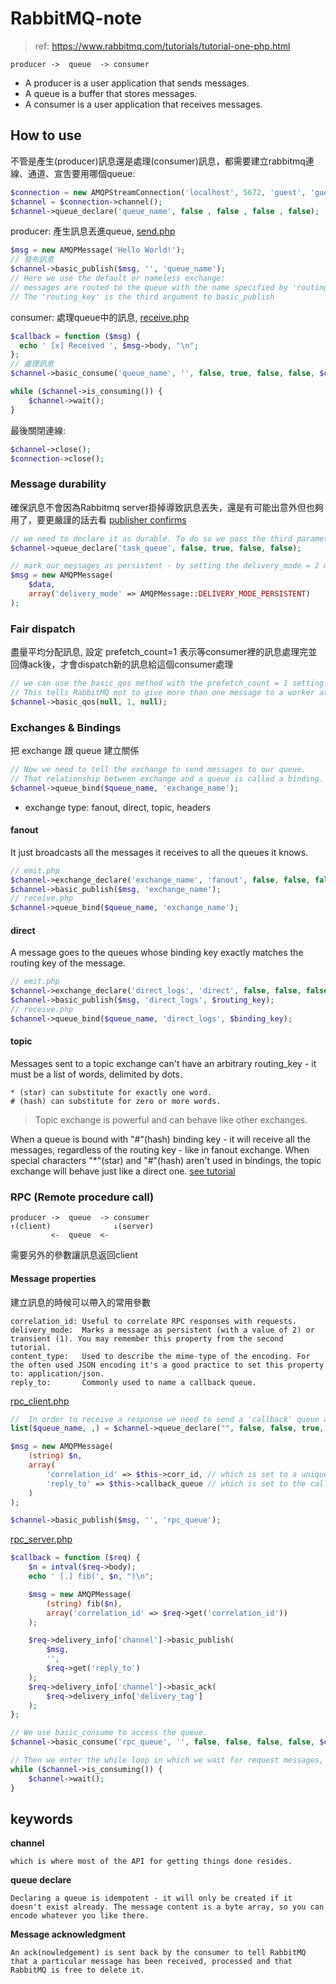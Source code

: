 # RabbitMQ-note
> ref: https://www.rabbitmq.com/tutorials/tutorial-one-php.html

`producer ->  queue  -> consumer`

- A producer is a user application that sends messages.
- A queue is a buffer that stores messages.
- A consumer is a user application that receives messages.

## How to use
不管是產生(producer)訊息還是處理(consumer)訊息，都需要建立rabbitmq連線、通道、宣吿要用哪個queue:
```php
$connection = new AMQPStreamConnection('localhost', 5672, 'guest', 'guest');
$channel = $connection->channel();
$channel->queue_declare('queue_name', false , false , false , false);
```

producer: 產生訊息丟進queue, [send.php](https://github.com/rabbitmq/rabbitmq-tutorials/blob/master/php/send.php)
```php
$msg = new AMQPMessage('Hello World!');
// 發布訊息
$channel->basic_publish($msg, '', 'queue_name'); 
// Here we use the default or nameless exchange: 
// messages are routed to the queue with the name specified by 'routing_key', if it exists. 
// The 'routing_key' is the third argument to basic_publish
```

consumer: 處理queue中的訊息, [receive.php](https://github.com/rabbitmq/rabbitmq-tutorials/blob/master/php/receive.php)
```php
$callback = function ($msg) {
  echo ' [x] Received ', $msg->body, "\n";
};
// 處理訊息
$channel->basic_consume('queue_name', '', false, true, false, false, $callback);

while ($channel->is_consuming()) {
    $channel->wait();
}
```

最後關閉連線:
```php
$channel->close();
$connection->close();
```

### Message durability
確保訊息不會因為Rabbitmq server掛掉導致訊息丟失，還是有可能出意外但也夠用了，要更嚴謹的話去看 [publisher confirms](https://www.rabbitmq.com/confirms.html)
```php
// we need to declare it as durable. To do so we pass the third parameter to queue_declare as true:
$channel->queue_declare('task_queue', false, true, false, false);

// mark our messages as persistent - by setting the delivery_mode = 2 message property which AMQPMessage takes as part of the property array.
$msg = new AMQPMessage(
    $data,
    array('delivery_mode' => AMQPMessage::DELIVERY_MODE_PERSISTENT)
);
```

### Fair dispatch
盡量平均分配訊息, 設定 prefetch_count=1 表示等consumer裡的訊息處理完並回傳ack後，才會dispatch新的訊息給這個consumer處理
```php
// we can use the basic_qos method with the prefetch_count = 1 setting. 
// This tells RabbitMQ not to give more than one message to a worker at a time.
$channel->basic_qos(null, 1, null);
```


### Exchanges & Bindings
把 exchange 跟 queue 建立關係
```php
// Now we need to tell the exchange to send messages to our queue. 
// That relationship between exchange and a queue is called a binding.
$channel->queue_bind($queue_name, 'exchange_name');
```

* exchange type: fanout, direct, topic, headers
#### fanout
It just broadcasts all the messages it receives to all the queues it knows.
```php
// emit.php
$channel->exchange_declare('exchange_name', 'fanout', false, false, false);
$channel->basic_publish($msg, 'exchange_name');
// receive.php
$channel->queue_bind($queue_name, 'exchange_name');
```
#### direct
A message goes to the queues whose binding key exactly matches the routing key of the message.
```php
// emit.php
$channel->exchange_declare('direct_logs', 'direct', false, false, false);
$channel->basic_publish($msg, 'direct_logs', $routing_key);
// receive.php
$channel->queue_bind($queue_name, 'direct_logs', $binding_key);
```
#### topic
Messages sent to a topic exchange can't have an arbitrary routing_key - it must be a list of words, delimited by dots.
```
* (star) can substitute for exactly one word.
# (hash) can substitute for zero or more words.
```
> Topic exchange is powerful and can behave like other exchanges.

When a queue is bound with "#"(hash) binding key - it will receive all the messages, regardless of the routing key - like in fanout exchange.
When special characters "\*"(star) and "#"(hash) aren't used in bindings, the topic exchange will behave just like a direct one.
[see tutorial](https://www.rabbitmq.com/tutorials/tutorial-five-php.html)



### RPC (Remote procedure call)
```
producer ->  queue  -> consumer
↑(client)              ↓(server)
         <-  queue  <-  
```
需要另外的參數讓訊息返回client

#### Message properties
建立訊息的時候可以帶入的常用參數
```
correlation_id: Useful to correlate RPC responses with requests.
delivery_mode:  Marks a message as persistent (with a value of 2) or transient (1). You may remember this property from the second tutorial.
content_type:   Used to describe the mime-type of the encoding. For the often used JSON encoding it's a good practice to set this property to: application/json.
reply_to:       Commonly used to name a callback queue.

```
[rpc_client.php](https://github.com/rabbitmq/rabbitmq-tutorials/blob/master/php/rpc_client.php)
```php
//  In order to receive a response we need to send a 'callback' queue address with the request.
list($queue_name, ,) = $channel->queue_declare("", false, false, true, false);

$msg = new AMQPMessage(
    (string) $n,
    array(
        'correlation_id' => $this->corr_id, // which is set to a unique value for every request
        'reply_to' => $this->callback_queue // which is set to the callback queue
    )
);

$channel->basic_publish($msg, '', 'rpc_queue');
```
[rpc_server.php](https://github.com/rabbitmq/rabbitmq-tutorials/blob/master/php/rpc_server.php)
```php
$callback = function ($req) {
    $n = intval($req->body);
    echo ' [.] fib(', $n, ")\n";

    $msg = new AMQPMessage(
        (string) fib($n),
        array('correlation_id' => $req->get('correlation_id'))
    );

    $req->delivery_info['channel']->basic_publish(
        $msg,
        '',
        $req->get('reply_to')
    );
    $req->delivery_info['channel']->basic_ack(
        $req->delivery_info['delivery_tag']
    );
};

// We use basic_consume to access the queue.
$channel->basic_consume('rpc_queue', '', false, false, false, false, $callback);

// Then we enter the while loop in which we wait for request messages, do the work and send the response back.
while ($channel->is_consuming()) {
    $channel->wait();
}
```



## keywords

**channel**

``` which is where most of the API for getting things done resides. ```

**queue declare**

```Declaring a queue is idempotent - it will only be created if it doesn't exist already. The message content is a byte array, so you can encode whatever you like there.```


**Message acknowledgment**

```An ack(nowledgement) is sent back by the consumer to tell RabbitMQ that a particular message has been received, processed and that RabbitMQ is free to delete it.```

 




